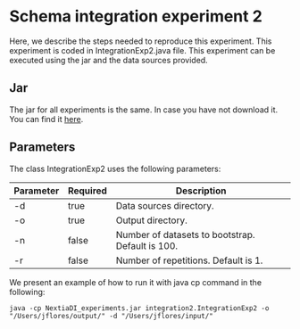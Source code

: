 # Schema integration experiment 2

Here, we describe the steps needed to reproduce this experiment. This experiment is coded in IntegrationExp2.java file. This experiment can be executed using the jar and the data sources provided.

## Jar

The jar for all experiments is the same. In case you have not download it. You can find it [here]().

## Parameters

The class IntegrationExp2 uses the following parameters:

| Parameter | Required | Description                                      |
|-----------|----------|--------------------------------------------------|
| -d        | true     | Data sources directory.                          |
| -o        | true     | Output directory.                                |
| -n        | false    | Number of datasets to bootstrap. Default is 100. |
| -r        | false    | Number of repetitions. Default is 1.             |

We present an example of how to run it with java cp command in the following:

```
java -cp NextiaDI_experiments.jar integration2.IntegrationExp2 -o "/Users/jflores/output/" -d "/Users/jflores/input/"
```
